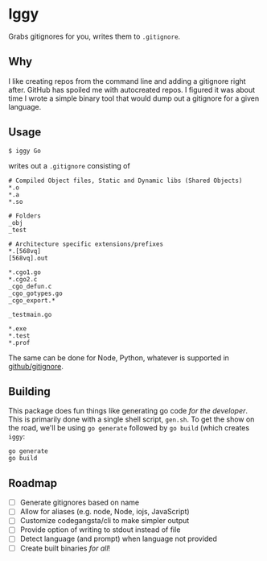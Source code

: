 # Iggy

Grabs gitignores for you, writes them to `.gitignore`.

## Why

I like creating repos from the command line and adding a gitignore right after. GitHub has spoiled me with autocreated repos. I figured it was about time I wrote a simple binary tool that would dump out a gitignore for a given language.

## Usage

```
$ iggy Go
```

writes out a `.gitignore` consisting of

```
# Compiled Object files, Static and Dynamic libs (Shared Objects)
*.o
*.a
*.so

# Folders
_obj
_test

# Architecture specific extensions/prefixes
*.[568vq]
[568vq].out

*.cgo1.go
*.cgo2.c
_cgo_defun.c
_cgo_gotypes.go
_cgo_export.*

_testmain.go

*.exe
*.test
*.prof
```

The same can be done for Node, Python, whatever is supported in [github/gitignore](https://github.com/github/gitignore).

## Building

This package does fun things like generating go code *for the developer*. This is primarily done with a single shell script, `gen.sh`. To get the show on the road, we'll be using `go generate` followed by `go build` (which creates `iggy`:

```
go generate
go build
```

## Roadmap

* [ ] Generate gitignores based on name
* [ ] Allow for aliases (e.g. node, Node, iojs, JavaScript)
* [ ] Customize codegangsta/cli to make simpler output
* [ ] Provide option of writing to stdout instead of file
* [ ] Detect language (and prompt) when language not provided
* [ ] Create built binaries *for all*!

